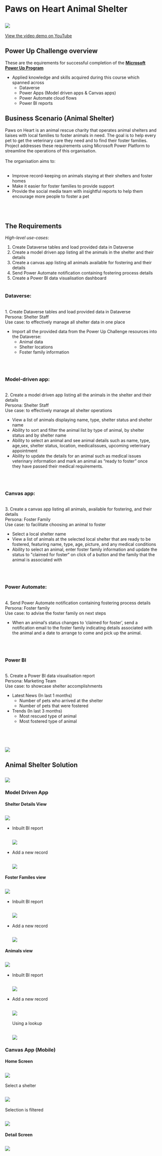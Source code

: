 # Paws on Heart Animal Shelter

<h2 align="left"><img src="PawsOnHeart.png"></h2>

[View the video demo on YouTube](https://www.youtube.com/watch?v=ksAsAssvfhA)

## Power Up Challenge overview

These are the equirements for successful completion of the [**Microsoft Power Up Program**](https://powerup.microsoft.com/)
* Applied knowledge and skills acquired during this course which spanned across
    - Dataverse
    - Power Apps (Model driven apps & Canvas apps)
    - Power Automate cloud flows
    - Power BI reports

## Business Scenario (Animal Shelter)
Paws on Heart is an animal rescue charity that operates animal shelters and liaises with local families to foster animals in need. 
The goal is to help every pet to get the veterinary care they need and to find their foster families.
Project addresses these requirements using Microsoft Power Platform to streamline the operations of this organisation.
<br><br>
The organisation aims to:
<br><br>

- Improve record-keeping on animals staying at their shelters and foster homes
- Make it easier for foster families to provide support
- Provide the social media team with insightful reports to help them encourage more people to foster a pet
 
<br><br>
## The Requirements
*High-level use-cases*:
<br>
1. Create Dataverse tables and load provided data in Dataverse<br>
2. Create a model driven app listing all the animals in the shelter and their details<br>
3. Create a canvas app listing all animals available for fostering and their details<br>
4. Send Power Automate notification containing fostering process details<br>
5. Create a Power BI data visualisation dashboard
<br><br>

### Dataverse:
<br>
1. Create Dataverse tables and load provided data in Dataverse<br>
Persona: Shelter Staff<br>
Use case: to effectively manage all shelter data in one place<br>

- Import all the provided data from the Power Up Challenge resources into the Dataverse:
  - Animal data
  - Shelter locations
  - Foster family information

<br><br>

### Model-driven app:
<br>
2. Create a model driven app listing all the animals in the shelter and their details<br>
Persona: Shelter Staff<br>
Use case: to effectively manage all shelter operations<br>

- View a list of animals displaying name, type, shelter status and shelter name
- Ability to sort and filter the animal list by type of animal, by shelter status and by shelter name
- Ability to select an animal and see animal details such as name, type, age,sex, shelter status, location, medicalissues, upcoming veterinary appointment
- Ability to update the details for an animal such as medical issues veterinary information and mark an animal as “ready to foster” once they have passed their medical requirements.

<br><br>

### Canvas app:
<br>
3. Create a canvas app listing all animals, available for fostering, and their details<br>
Persona: Foster Family<br>
Use case: to facilitate choosing an animal to foster<br>

- Select a local shelter name
- View a list of animals at the selected local shelter that are ready to be fostered, featuring name, type, age, picture, and any medical conditions
- Ability to select an animal, enter foster family information and update the status to "claimed for foster“ on click of a button and the family that the animal is associated with

<br><br>

### Power Automate:
<br>
4. Send Power Automate notification containing fostering process details<br>
Persona: Foster family<br>
Use case: to advise the foster family on next steps<br>

- When an animal’s status changes to ‘claimed for foster’, send a notification email to the foster family indicating details associated with the animal and a date to arrange to come and pick up the animal.

<br><br>

### Power BI
<br>
5. Create a Power BI data visualisation report<br>
Persona: Marketing Team<br>
Use case: to showcase shelter accomplishments<br>

- Latest News (In last 1 months)
  - Number of pets who arrived at the shelter
  - Number of pets that were fostered
- Trends (In last 3 months)
  - Most rescued type of animal
  - Most fostered type of animal

<br><br>
<h2 align="left"><img src="graded.png"></h2>

## Animal Shelter Solution

<h2 align="left"><img src="docs/pictures/solution.png"></h2>

### Model Driven App
#### Shelter Details View
<h2 align="left"><img src="docs/pictures/model-view-shelter.png"></h2>
  
* Inbuilt BI report
  <h2 align="left"><img src="docs/pictures/model-bi-shelter.png"></h2>

* Add a new record
  <h2 align="left"><img src="docs/pictures/model-new-shelter.png"></h2>

  
#### Foster Familes view
<h2 align="left"><img src="docs/pictures/model-view-foster.png"></h2>
  
* Inbuilt BI report
  <h2 align="left"><img src="docs/pictures/model-bi-foster.png"></h2>

* Add a new record
  <h2 align="left"><img src="docs/pictures/model-new-foster.png"></h2>

  
#### Animals view
  <h2 align="left"><img src="docs/pictures/model-view-animals.png"></h2>
  
* Inbuilt BI report
  <h2 align="left"><img src="docs/pictures/model-bi-animals.png"></h2>
  
* Add a new record  
  <h2 align="left"><img src="docs/pictures/model-new-animal.png"></h2>

  Using a lookup
  <h2 align="left"><img src="docs/pictures/model-new-animal-lookup.png"></h2>

### Canvas App (Mobile)
#### Home Screen
  <h2 align="left"><img src="docs/pictures/canvas-screen-home.png"></h2>

  Select a shelter
  <h2 align="left"><img src="docs/pictures/canvas-screen-home-select1.png"></h2>

  Selection is filtered
  <h2 align="left"><img src="docs/pictures/canvas-screen-home-select2.png"></h2>
  
####  Detail Screen
  <h2 align="left"><img src="docs/pictures/canvas-screen-detail.png"></h2>





